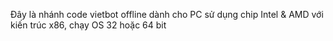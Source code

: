 Đây là nhánh code vietbot offline dành cho PC sử dụng chip Intel & AMD với kiến trúc x86, chạy OS 32 hoặc 64 bit
